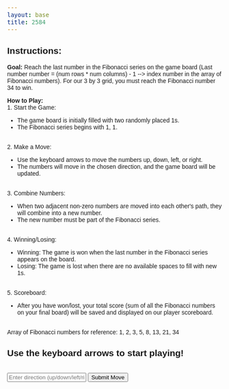 ```yaml
---
layout: base
title: 2584
---
```


<html lang="en">
<head>
    <meta charset="UTF-8">
    <meta name="viewport" content="width=device-width, initial-scale=1.0">
    <title>Fibonacci Game</title>
    <style>
        /* Add your CSS styles here */
        body {
            font-family: Arial, sans-serif;
        }
        pre {
            white-space: pre-wrap;
            font-size: 16px;
        }
    </style>
</head>
<body>

<!-- Display game instructions -->
<div>
    <h2>Instructions:</h2>
    <p>
        <b>Goal:</b> Reach the last number in the Fibonacci series on the game board (Last number number = (num rows * num columns) - 1 --> index number in the array of Fibonacci numbers). For our 3 by 3 grid, you must reach the Fibonacci number 34 to win.
    </p>
    <p>
        <b>How to Play:</b>
        <br>
        1. Start the Game:
        <ul>
            <li>The game board is initially filled with two randomly placed 1s.</li>
            <li>The Fibonacci series begins with 1, 1.</li>
        </ul>
        <br>
        2. Make a Move:
        <ul>
            <li>Use the keyboard arrows to move the numbers up, down, left, or right.</li>
            <li>The numbers will move in the chosen direction, and the game board will be updated.</li>
        </ul>
        <br>
        3. Combine Numbers:
        <ul>
            <li>When two adjacent non-zero numbers are moved into each other's path, they will combine into a new number.</li>
            <li>The new number must be part of the Fibonacci series.</li>
        </ul>
        <br>
        4. Winning/Losing:
        <ul>
            <li>Winning: The game is won when the last number in the Fibonacci series appears on the board.</li>
            <li>Losing: The game is lost when there are no available spaces to fill with new 1s.</li>
        </ul>
        <br>
        5. Scoreboard:
        <ul>
            <li>After you have won/lost, your total score (sum of all the Fibonacci numbers on your final board) will be saved and displayed on our player scoreboard.</li>
        </ul>
        <br>
        Array of Fibonacci numbers for reference: 1, 2, 3, 5, 8, 13, 21, 34
    </p>
</div>

<!-- Display the game -->
<div>
    <h2>Use the keyboard arrows to start playing!</h2>
    <pre id="game-output"></pre>
    <input type="text" id="user-input" placeholder="Enter direction (up/down/left/right) or 'exit'">
    <button onclick="makeMove()">Submit Move</button>
</div>

<script src="https://code.jquery.com/jquery-3.6.0.min.js"></script>
<script>
    const apiUrl = "https://cosmic-backend.stu.nighthawkcodingsociety.com/api/quiz/";
        const options = {
            method: 'GET',
            mode: 'cors',
            cache: 'default',
            credentials: 'same-origin',
            headers: {
                'Content-Type': 'application/json'
            }
        };
    // JavaScript implementation of the game
    let userName = "";
    let board = generateBoard();
    let fibDict = generateFibCache();
    fillRandPos(board, 2);

    function printBoard(board) {
        let output = '';
        for (let i = 0; i < board.length; i++) {
            output += board[i].join(' ') + '\n';
        }
        document.getElementById('game-output').textContent = output;
    }

    function updateGameOutput(message) {
    document.getElementById('game-output').textContent = message;
    }

    function getSumList(arr) {
        let adjelem1 = -1;
        let sumList = [];
        for (let elem of arr) {
            if (elem !== 0) {
                if (adjelem1 === -1) {
                    adjelem1 = elem;
                } else {
                    let sum = adjelem1 + elem;
                    if (fibDict.fib_map.hasOwnProperty(sum)) {
                        sumList.push(sum);
                        adjelem1 = -1;
                    } else {
                        sumList.push(adjelem1);
                        adjelem1 = elem;
                    }
                }
            }
        }

        if (adjelem1 !== -1) {
            sumList.push(adjelem1);
        }
        return sumList;
    }

    function updateBoard(strp, updList, dir) {
        let k = 0;
        let rows = board.length;
        let cols = board[0].length;
        let updLen = updList.length;

        // Update the board based on the movement direction
        if (dir === "down") {
            let rowctr = rows - 1;
            while (rowctr >= 0) {
                if (k < updLen) {
                    board[rowctr][strp] = updList[k];
                    k++;
                } else {
                    board[rowctr][strp] = 0;
                }
                rowctr--;
            }
        } else if (dir === "up") {
            let rowctr = 0;
            while (rowctr < rows) {
                if (k < updLen) {
                    board[rowctr][strp] = updList[k];
                    k++;
                } else {
                    board[rowctr][strp] = 0;
                }
                rowctr++;
            }
        } else if (dir === "right") {
            let colctr = cols - 1;
            while (colctr >= 0) {
                if (k < updLen) {
                    board[strp][colctr] = updList[k];
                    k++;
                } else {
                    board[strp][colctr] = 0;
                }
                colctr--;
            }
        }
        if (dir === "left") {
            let colctr = 0;
            while (colctr < cols) {
                if (k < updLen) {
                    board[strp][colctr] = updList[k];
                    k++;
                } else {
                    board[strp][colctr] = 0;
                }
                colctr++;
            }
        }
    }

    function makeMove() {
        // Get user input and send it to the game logic
        let direction = document.getElementById('user-input').value.trim().toLowerCase();

        if (direction === 'exit') {
            updateGameOutput('Thank you!');
        } else if (['up', 'down', 'left', 'right'].includes(direction)) {
            movDir(direction);
            console.log(direction)
        } else {
            updateGameOutput('Please enter a valid move.');
        }
    }

    function postUserData(userName, totalScore) {
        fetch('http://ige-backend.stu.nighthawkcodingsociety.com', {
            method: 'POST',
            headers: {
                'Content-Type': 'application/json',
            },
            body: JSON.stringify({ userName: userName, totalScore: totalScore }),
        })
        .then(response => response.json())
        .then(data => {
            console.log('Data sent successfully:', data);
            // You can handle the response from the server if needed
        })
        .catch(error => {
            console.error('Error sending data:', error);
        });
    }

    function movDir(dir) {
        let cols = board[0].length;
        let rows = board.length;

        // Handle movement for up and down directions
        if (dir === "up" || dir === "down") {
            for (let j = 0; j < cols; j++) {
                let colArr = [];
                for (let i = 0; i < rows; i++) {
                    colArr[i] = board[i][j];
                }
                // Reverse the array if moving down
                if (dir === "down") {
                    colArr.reverse();
                }
                console.log('Column array before:', colArr);
                let updList = getSumList(colArr);
                console.log('Updated list:', updList);
                updateBoard(j, updList, dir);
            }
        } else if (dir === "left" || dir === "right") {
            // Handle movement for left and right directions
            for (let i = 0; i < rows; i++) {
                let colArr = [];
                for (let j = 0; j < cols; j++) {
                    colArr[j] = board[i][j];
                }
                // Reverse the array if moving right
                if (dir === "right") {
                    colArr.reverse();
                }
                let updList = getSumList(colArr);
                updateBoard(i, updList, dir);
            }
        }

        // Print the updated board
        printBoard(board);

        // Check if the player has won after the move
        if (checkWin(board, fibDict)) {
            updateGameOutput("You won!");

            // Calculate row sums and total sum
            let rowSums = calculateRowSums(board);
            let totalScore = rowSums.reduce((sum, value) => sum + value, 0);

            // Print row sums and total sum
            console.log("Row Sums: " + rowSums);
            updateGameOutput("Your total score: " + totalScore);

            // Prompt for user name and save it in userName variable
            userName = promptForUserName("Congratulations! You reached the last Fibonnaci number 34! Enter your name to save your score:");

            // Post user data to the backend
            postUserData(userName, totalScore);

            console.log(userName)

        }

        // If no available spaces to fill with 1s, player lost
        if (!fillRandPos(board, 1)) {
            updateGameOutput("Game lost.");

            // Calculate row sums and total sum
            let rowSums = calculateRowSums(board);
            let totalScore = rowSums.reduce((sum, value) => sum + value, 0);

            // Print row sums and total sum
            console.log("Row Sums: " + rowSums);
            updateGameOutput("Your total score: " + totalScore);

            // Prompt for user name and save it in userName variable
            userName = promptForUserName("Game over. Better luck next time! Enter your name to save your score:");
            console.log(userName)
        }
    }

    function checkWin(board, fibDict) {
        for (let i = 0; i < board.length; i++) {
            for (let j = 0; j < board[0].length; j++) {
                if (board[i][j] === fibDict.fib_series[fibDict.fib_series.length - 1]) {
                    return true;
                }
            }
        }
        return false;
    }

    function calculateRowSums(board) {
        let rowSums = [];
        for (let i = 0; i < board.length; i++) {
            let sum = board[i].reduce((acc, val) => acc + val, 0);
            rowSums.push(sum);function promptForUserName(message) {
        let userName = prompt(message);

        // You can add additional validation for the user's input if needed

        return userName;
    }

        }
        return rowSums;
    }

    function promptForUserName(message) {
        let userName = prompt(message);
        return userName;
    }

    function generateBoard() {
        return Array.from({ length: 3 }, () => Array(3).fill(0));
    }

    function fillRandPos(board, rand_1) {
        let freeXRange = [];
        let freeYRange = [];

        // Find available (empty) positions on the game board
        for (let i = 0; i < board.length; i++) {
            for (let j = 0; j < board[0].length; j++) {
                if (board[i][j] === 0) {
                    freeXRange.push(i);
                    freeYRange.push(j);
                }
            }
        }

        // If there are available positions, randomly fill them with 1s
        if (freeXRange.length > 0) {
            for (let i = 0; i < rand_1; i++) {
                if (freeXRange.length === 0) {
                    break;
                }
                let randPos = Math.floor(Math.random() * freeXRange.length);
                board[freeXRange[randPos]][freeYRange[randPos]] = 1;
                freeXRange.splice(randPos, 1);
                freeYRange.splice(randPos, 1);
            }
            return true;
        }
        return false;
    }

    function generateFibCache() {
        let term = 3 * 3;
        let fib = [1, 1];

        // Map to store the position of each Fibonacci term in the series
        let fibTermNumMap = {};

        // Generate Fibonacci series and populate the map
        for (let i = 2; i < term; i++) {
            fib.push(fib[i - 1] + fib[i - 2]);
            fibTermNumMap[fib[i]] = i;
        }

        // Create an object to store the Fibonacci series and the term-to-position map
        return { fib_series: fib, fib_map: fibTermNumMap };
    }

    // Initial board: Fill random positions on the board with 2 1s
    fillRandPos(board, 2);

    // Print the initial board state
    printBoard(board);

</script>

</body>
</html>

